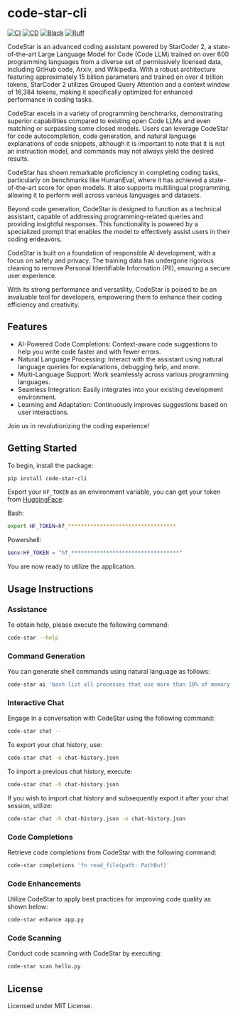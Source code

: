 # code-star-cli

[![CI](https://github.com/youzarsiph/code-star-cli/actions/workflows/ci.yml/badge.svg)](https://github.com/youzarsiph/code-star-cli/actions/workflows/ci.yml)
[![CD](https://github.com/youzarsiph/code-star-cli/actions/workflows/cd.yml/badge.svg)](https://github.com/youzarsiph/code-star-cli/actions/workflows/cd.yml)
[![Black](https://github.com/youzarsiph/code-star-cli/actions/workflows/black.yml/badge.svg)](https://github.com/youzarsiph/code-star-cli/actions/workflows/black.yml)
[![Ruff](https://github.com/youzarsiph/code-star-cli/actions/workflows/ruff.yml/badge.svg)](https://github.com/youzarsiph/code-star-cli/actions/workflows/ruff.yml)

CodeStar is an advanced coding assistant powered by StarCoder 2, a state-of-the-art Large Language Model for Code (Code LLM) trained on over 600 programming languages from a diverse set of permissively licensed data, including GitHub code, Arxiv, and Wikipedia. With a robust architecture featuring approximately 15 billion parameters and trained on over 4 trillion tokens, StarCoder 2 utilizes Grouped Query Attention and a context window of 16,384 tokens, making it specifically optimized for enhanced performance in coding tasks.

CodeStar excels in a variety of programming benchmarks, demonstrating superior capabilities compared to existing open Code LLMs and even matching or surpassing some closed models. Users can leverage CodeStar for code autocompletion, code generation, and natural language explanations of code snippets, although it is important to note that it is not an instruction model, and commands may not always yield the desired results.

CodeStar has shown remarkable proficiency in completing coding tasks, particularly on benchmarks like HumanEval, where it has achieved a state-of-the-art score for open models. It also supports multilingual programming, allowing it to perform well across various languages and datasets.

Beyond code generation, CodeStar is designed to function as a technical assistant, capable of addressing programming-related queries and providing insightful responses. This functionality is powered by a specialized prompt that enables the model to effectively assist users in their coding endeavors.

CodeStar is built on a foundation of responsible AI development, with a focus on safety and privacy. The training data has undergone rigorous cleaning to remove Personal Identifiable Information (PII), ensuring a secure user experience.

With its strong performance and versatility, CodeStar is poised to be an invaluable tool for developers, empowering them to enhance their coding efficiency and creativity.

## Features

- AI-Powered Code Completions: Context-aware code suggestions to help you write code faster and with fewer errors.
- Natural Language Processing: Interact with the assistant using natural language queries for explanations, debugging help, and more.
- Multi-Language Support: Work seamlessly across various programming languages.
- Seamless Integration: Easily integrates into your existing development environment.
- Learning and Adaptation: Continuously improves suggestions based on user interactions.

Join us in revolutionizing the coding experience!

## Getting Started

To begin, install the package:

```bash
pip install code-star-cli
```

Export your `HF_TOKEN` as an environment variable, you can get your token from [HuggingFace](https://huggingface.co/settings/tokens):

Bash:

```bash
export HF_TOKEN=hf_**********************************
```

Powershell:

```powershell
$env:HF_TOKEN = "hf_**********************************"
```

You are now ready to utilize the application.

## Usage Instructions

### Assistance

To obtain help, please execute the following command:

```bash
code-star --help
```

### Command Generation

You can generate shell commands using natural language as follows:

```bash
code-star ai 'bash list all processes that use more than 10% of memory'
```

### Interactive Chat

Engage in a conversation with CodeStar using the following command:

```bash
code-star chat --
```

To export your chat history, use:

```bash
code-star chat -e chat-history.json
```

To import a previous chat history, execute:

```bash
code-star chat -h chat-history.json
```

If you wish to import chat history and subsequently export it after your chat session, utilize:

```bash
code-star chat -h chat-history.json -e chat-history.json
```

### Code Completions

Retrieve code completions from CodeStar with the following command:

```bash
code-star completions 'fn read_file(path: PathBuf)'
```

### Code Enhancements

Utilize CodeStar to apply best practices for improving code quality as shown below:

```bash
code-star enhance app.py
```

### Code Scanning

Conduct code scanning with CodeStar by executing:

```bash
code-star scan hello.py
```

## License

Licensed under MIT License.
